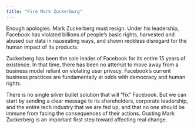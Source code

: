 ```yaml
---
title: "Fire Mark Zuckerburg"
---
```


Enough apologies. Mark Zuckerberg must resign. Under his leadership, Facebook has violated billions of people’s basic rights, harvested and abused our data in nauseating ways, and shown reckless disregard for the human impact of its products.

Zuckerberg has been the sole leader of Facebook for its entire 15 years of existence. In that time, there has been no attempt to move away from a business model reliant on violating user privacy. Facebook’s current business practices are fundamentally at odds with democracy and human rights.

There is no single silver bullet solution that will “fix” Facebook. But we can start by sending a clear message to its shareholders, corporate leadership, and the entire tech industry that we are fed up, and that no one should be immune from facing the consequences of their actions. Ousting Mark Zuckerberg is an important first step toward affecting real change.

